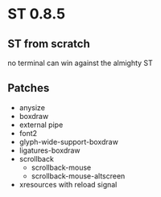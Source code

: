 # ST 0.8.5

## ST from scratch
no terminal can win against the almighty ST

## Patches
* anysize
* boxdraw
* external pipe
* font2
* glyph-wide-support-boxdraw
* ligatures-boxdraw
* scrollback
  + scrollback-mouse
  + scrollback-mouse-altscreen
* xresources with reload signal
